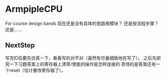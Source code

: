 # ArmpipleCPU
For course design bands 
现在还是没有具体的思路按模块？
还是按流程步骤？
还是.......
## NextStep
写完ID后要先仿真一下，看看写的对不对（虽然有尽量细致地在写了）。
之后先研究一下习题答案上的寄存器上清零/使能的操作是怎样连接的
奇怪的是答案还有一个reset（估计要改寄存器了）。